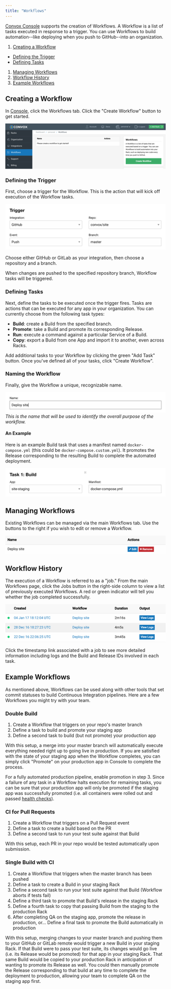 ```yaml
---
title: "Workflows"
---
```


[Convox Console](https://console.convox.com) supports the creation of Workflows. A Workflow is a list of tasks executed in response to a trigger. You can use Workflows to build automation--like deploying when you push to GitHub--into an organization.

1. [Creating a Workflow](#creating-a-workflow)
  - [Defining the Trigger](#defining-the-trigger)
  - [Defining Tasks](#defining-tasks)
1. [Managing Workflows](#managing-workflows)
1. [Workflow History](#workflow-history)
1. [Example Workflows](#example-workflows)

## Creating a Workflow

In [Console](https://console.convox.com/), click the Workflows tab. Click the "Create Workflow" button to get started.

![](/assets/images/docs/workflows/tab.png)

### Defining the Trigger

First, choose a trigger for the Workflow. This is the action that will kick off execution of the Workflow tasks.

![](/assets/images/docs/workflows/trigger.png)

Choose either GitHub or GitLab as your integration, then choose a repository and a branch.

When changes are pushed to the specified repository branch, Workflow tasks will be triggered.

### Defining Tasks

Next, define the tasks to be executed once the trigger fires. Tasks are actions that can be executed for any app in your organization. You can currently choose from the following task types:

- **Build**: create a Build from the specified branch.
- **Promote**: take a Build and promote its corresponding Release.
- **Run**: execute a command against a particular Service of a Build.
- **Copy**: export a Build from one App and import it to another, even across Racks.

Add additional tasks to your Workflow by clicking the green "Add Task" button. Once you've defined all of your tasks, click "Create Workflow".

### Naming the Workflow

Finally, give the Workflow a unique, recognizable name.

![Assign workflow name](/assets/images/docs/workflows/name.png) *This is the name that will be used to identify the overall purpose of the workflow.*

#### An Example

Here is an example Build task that uses a manifest named `docker-compose.yml` (this could be `docker-compose.custom.yml`). It promotes the Release corresponding to the resulting Build to complete the automated deployment.

![](/assets/images/docs/workflows/task.png)

## Managing Workflows

Existing Workflows can be managed via the main Workflows tab. Use the buttons to the right if you wish to edit or remove a Workflow.

![](/assets/images/docs/workflows/manage.png)

## Workflow History

The execution of a Workflow is referred to as a "job." From the main Workflows page, click the Jobs button in the right-side column to view a list of previously executed Workflows. A red or green indicator will tell you whether the job completed successfully.

![](/assets/images/docs/workflows/jobs.png)

Click the timestamp link associated with a job to see more detailed information including logs and the Build and Release IDs involved in each task.

## Example Workflows

As mentioned above, Workflows can be used along with other tools that set commit statuses to build Continuous Integration pipelines. Here are a few Workflows you might try with your team.

### Double Build

1. Create a Workflow that triggers on your repo's master branch
2. Define a task to build and promote your staging app
3. Define a second task to build (but not promote) your production app

With this setup, a merge into your master branch will automatically execute everything needed right up to going live in production. If you are satisfied with the state of your staging app when the Workflow completes, you can simply click "Promote" on your production app in Console to complete the process.

For a fully automated production pipeline, enable promotion in step 3. Since a failure of any task in a Workflow halts execution for remaining tasks, you can be sure that your production app will only be promoted if the staging app was successfully promoted (i.e. all containers were rolled out and passed [health checks](/docs/health-checks)).

### CI for Pull Requests

1. Create a Workflow that triggers on a Pull Request event
2. Define a task to create a build based on the PR
3. Define a second task to run your test suite against that Build

With this setup, each PR in your repo would be tested automatically upon submission.

### Single Build with CI

1. Create a Workflow that triggers when the master branch has been pushed
2. Define a task to create a Build in your staging Rack
3. Define a second task to run your test suite against that Build (Workflow aborts if tests fail)
4. Define a third task to promote that Build's release in the staging Rack
5. Define a fourth task to copy that passing Build from the staging to the production Rack
6. After completing QA on the staging app, promote the release in production, or...
   Define a final task to promote the Build automatically in production

With this setup, merging changes to your master branch and pushing them to your GitHub or GitLab remote would trigger a new Build in your staging Rack. If that Build were to pass your test suite, its changes would go live (i.e. its Release would be promoted) for that app in your staging Rack. That same Build would be copied to your production Rack in anticipation of wanting to promote its Release as well. You could then manually promote the Release corresponding to that build at any time to complete the deployment to production, allowing your team to complete QA on the staging app first.
